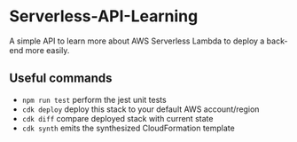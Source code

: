 # Serverless-API-Learning
A simple API to learn more about AWS Serverless Lambda to deploy a back-end more easily.
## Useful commands

 * `npm run test`         perform the jest unit tests
 * `cdk deploy`           deploy this stack to your default AWS account/region
 * `cdk diff`             compare deployed stack with current state
 * `cdk synth`            emits the synthesized CloudFormation template
